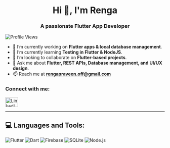 <h1 align="center">Hi 👋, I'm Renga</h1>
<h3 align="center">A passionate Flutter App Developer</h3>

<p align="left"> <img src="https://komarev.com/ghpvc/?username=Renga&label=Profile%20views&color=0e75b6&style=flat" alt="Profile Views" /> </p>

- 🔭 I’m currently working on **Flutter apps & local database management**.  
- 🌱 I’m currently learning **Testing in Flutter & NodeJS**.  
- 👯 I’m looking to collaborate on **Flutter-based projects**.  
- 💬 Ask me about **Flutter, REST APIs, Database management, and UI/UX design**.  
- 📫 Reach me at **rengapraveen.off@gmail.com**  

<h3 align="left">Connect with me:</h3>
<p align="left">
<a href="https://linkedin.com/in/yourprofile" target="blank"><img align="center" src="https://raw.githubusercontent.com/rahuldkjain/github-profile-readme-generator/master/src/images/icons/Social/linked-in-alt.svg" alt="LinkedIn" height="30" width="40" /></a>
</p>

---

## 💻 Languages and Tools:
![Flutter](https://img.shields.io/badge/Flutter-02569B?style=for-the-badge&logo=flutter&logoColor=white)
![Dart](https://img.shields.io/badge/Dart-0175C2?style=for-the-badge&logo=dart&logoColor=white)
![Firebase](https://img.shields.io/badge/Firebase-FFCA28?style=for-the-badge&logo=firebase&logoColor=black)
![SQLite](https://img.shields.io/badge/SQLite-003B57?style=for-the-badge&logo=sqlite&logoColor=white)
![Node.js](https://img.shields.io/badge/Node.js-43853D?style=for-the-badge&logo=node.js&logoColor=white)

